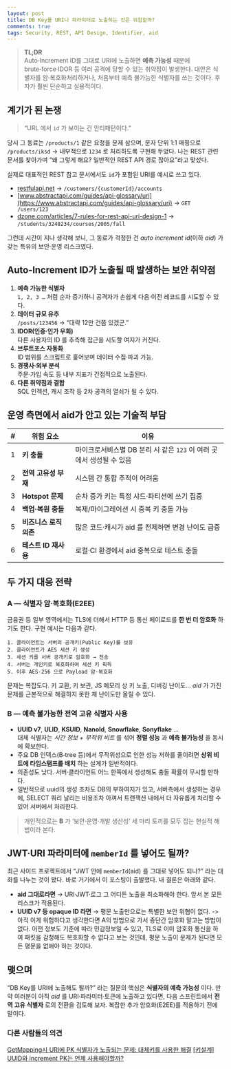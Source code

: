 ```yaml
---
layout: post
title: DB Key를 URI나 파라미터로 노출하는 것은 위험할까?
comments: true
tags: Security, REST, API Design, Identifier, aid
---
```


> **TL;DR**\
> Auto‑Increment ID를 그대로 URI에 노출하면 **예측 가능성** 때문에 brute‑force·IDOR 등 여러 공격에 당할 수 있는 취약점이 발생한다. 대안은 식별자를 암·복호화처리하거나, 처음부터 예측 불가능한 식별자를 쓰는 것이다. 후자가 훨씬 단순하고 실용적이다.

## 계기가 된 논쟁

> “URL 에서 `id` 가 보이는 건 안티패턴이다.”

당시 그 동료는 `/products/1` 같은 요청을 문제 삼으며, 문자 단위 1:1 매핑으로 `/products/iksd` → 내부적으로 `1234` 로 처리하도록 구현해 두었다. 나는 REST 관련 문서를 찾아가며 “왜 그렇게 해요? 일반적인 REST API 경로 잖아요”라고 맞섰다.

실제로 대표적인 REST 참고 문서에서도 `id`가 포함된 URI를 예시로 쓰고 있다.

- [restfulapi.net](https://restfulapi.net/resource-naming/) → `/customers/{customerId}/accounts`
- [www.abstractapi.com/guides/api-glossary/uri](https://www.abstractapi.com/guides/api-glossary/uri) → `GET /users/123`
- [dzone.com/articles/7-rules-for-rest-api-uri-design-1](https://dzone.com/articles/7-rules-for-rest-api-uri-design-1) → `/students/3248234/courses/2005/fall`

그런데 시간이 지나 생각해 보니, 그 동료가 걱정한 건 _auto increment id_(이하 _aid_) 가 갖는 특유의 보안·운영 리스크였다.

## Auto‑Increment ID가 노출될 때 발생하는 보안 취약점

1. **예측 가능한 식별자**\
   `1, 2, 3 …` 처럼 순차 증가하니 공격자가 손쉽게 다음·이전 레코드를 시도할 수 있다.
2. **데이터 규모 유추**\
   `/posts/123456` → “대략 12만 건쯤 있겠군.”
3. **IDOR(인증·인가 우회)**\
   다른 사용자의 ID 를 추측해 접근을 시도할 여지가 커진다.
4. **브루트포스 자동화**\
   ID 범위를 스크립트로 훑어보며 데이터 수집·파괴 가능.
5. **경쟁사·외부 분석**\
   주문·가입 속도 등 내부 지표가 간접적으로 노출된다.
6. **다른 취약점과 결합**\
   SQL 인젝션, 캐시 조작 등 2차 공격의 열쇠가 될 수 있다.

## 운영 측면에서 aid가 안고 있는 기술적 부담

| #   | 위험 요소              | 이유                                                                 |
| --- | ---------------------- | -------------------------------------------------------------------- |
| 1   | **키 충돌**            | 마이크로서비스별 DB 분리 시 같은 `123` 이 여러 곳에서 생성될 수 있음 |
| 2   | **전역 고유성 부재**   | 시스템 간 통합 추적이 어려움                                         |
| 3   | **Hotspot 문제**       | 순차 증가 키는 특정 샤드·파티션에 쓰기 집중                          |
| 4   | **백업·복원 충돌**     | 복제/마이그레이션 시 중복 키 충돌 가능                               |
| 5   | **비즈니스 로직 의존** | 많은 코드·캐시가 aid 를 전제하면 변경 난이도 급증                    |
| 6   | **테스트 ID 재사용**   | 로컬·CI 환경에서 aid 중복으로 테스트 충돌                            |

## 두 가지 대응 전략

### A — 식별자 암·복호화(E2EE)

금융권 등 일부 영역에서는 TLS에 더해서 HTTP 등 통신 페이로드를 **한 번 더 암호화** 하기도 한다. 구현 예시는 다음과 같다.

```text
1. 클라이언트는 서버의 공개키(Public Key)를 보유
2. 클라이언트가 AES 세션 키 생성
3. 세션 키를 서버 공개키로 암호화 → 전송
4. 서버는 개인키로 복호화하여 세션 키 획득
5. 이후 AES‑256 으로 Payload 암·복호화
```

문제는 복잡도다. 키 교환, 키 보관, JS 메모리 상 키 노출, 디버깅 난이도… _aid_ 가 가진 문제를 근본적으로 해결하지 못한 채 난이도만 올릴 수 있다.

### B — 예측 불가능한 전역 고유 식별자 사용

- **UUID v7**, **ULID**, **KSUID**, **NanoId**, **Snowflake**, **Sonyflake** …\
  대체 식별자는 _시간 정보 + 무작위 비트_ 를 섞어 **정렬 성능** 과 **예측 불가능성** 을 동시에 확보한다.
- 주요 DB 인덱스(B‑tree 등)에서 무작위성으로 인한 성능 저하를 줄이려면 **상위 비트에 타임스탬프를 배치** 하는 설계가 일반적이다.
- 의존성도 낮다. 서버·클라이언트 어느 한쪽에서 생성해도 충돌 확률이 무시할 만하다.
- 일반적으로 uuid의 생성 조차도 DB의 부하여지가 있고, 서버측에서 생성하는 경우에, SELECT 쿼리 날리는 비용조차 아껴서 트랜잭션 내에서 더 자유롭게 처리할 수 있어 서버에서 처리한다.

> 개인적으로는 **B** 가 ‘보안·운영·개발 생산성’ 세 마리 토끼를 모두 잡는 현실적 해법이라 본다.

## JWT·URI 파라미터에 `memberId` 를 넣어도 될까?

최근 사이드 프로젝트에서 “JWT 안에 `memberId`(aid) 를 그대로 넣어도 되나?” 라는 대화를 나누는 것이 봤다.
바로 거기에서 이 포스팅이 출발했다. 내 결론은 아래와 같다.

- **aid 그대로라면** → URI·JWT·로그 그 어디든 노출을 최소화해야 한다. 앞서 본 모든 리스크가 적용된다.
- **UUID v7 등 opaque ID 라면** → 평문 노출만으로는 특별한 보안 위협이 없다.
  -> 아직 이게 위험하다고 생각한다면 A의 방법으로 가서 종단간 암호화 말고는 방법이 없다. 어떤 정보도 기준에 따라 민감정보일 수 있고, TLS로 이미 암호화 통신을 하여 패킷을 감청해도 복호화할 수 없다고 보는 것인데, 평문 노출이 문제가 된다면 모든 평문을 없애야 하는 것이다.

## 맺으며

“DB Key를 URI에 노출해도 될까?” 라는 질문의 핵심은 **식별자의 예측 가능성** 이다. 만약 여러분이 아직 _aid_ 를 URI·파라미터·토큰에 노출하고 있다면, 다음 스프린트에서 **전역 고유 식별자** 로의 전환을 검토해 보자. 복잡한 추가 암호화(E2EE)를 적용하기 전에 말이다.

### 다른 사람들의 의견

[GetMapping시 URI에 PK 식별자가 노출되는 문제: 대체키를 사용한 해결](https://upcurvewave.tistory.com/441)
[[키설계] UUID와 increment PK는 언제 사용해야할까?](https://americanopeople.tistory.com/378)
